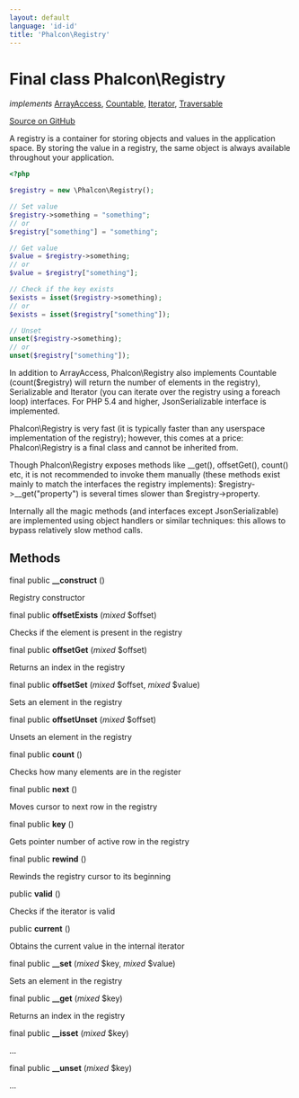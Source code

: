 ```yaml
---
layout: default
language: 'id-id'
title: 'Phalcon\Registry'
---
```

# Final class **Phalcon\Registry**

*implements* [ArrayAccess](https://php.net/manual/en/class.arrayaccess.php), [Countable](https://php.net/manual/en/class.countable.php), [Iterator](https://php.net/manual/en/class.iterator.php), [Traversable](https://php.net/manual/en/class.traversable.php)

<a href="https://github.com/phalcon/cphalcon/tree/v3.4.0/phalcon/registry.zep" class="btn btn-default btn-sm">Source on GitHub</a>

A registry is a container for storing objects and values in the application space.
By storing the value in a registry, the same object is always available throughout
your application.

```php
<?php

$registry = new \Phalcon\Registry();

// Set value
$registry->something = "something";
// or
$registry["something"] = "something";

// Get value
$value = $registry->something;
// or
$value = $registry["something"];

// Check if the key exists
$exists = isset($registry->something);
// or
$exists = isset($registry["something"]);

// Unset
unset($registry->something);
// or
unset($registry["something"]);

```

In addition to ArrayAccess, Phalcon\Registry also implements Countable
(count($registry) will return the number of elements in the registry),
Serializable and Iterator (you can iterate over the registry
using a foreach loop) interfaces. For PHP 5.4 and higher, JsonSerializable
interface is implemented.

Phalcon\Registry is very fast (it is typically faster than any userspace
implementation of the registry); however, this comes at a price:
Phalcon\Registry is a final class and cannot be inherited from.

Though Phalcon\Registry exposes methods like __get(), offsetGet(), count() etc,
it is not recommended to invoke them manually (these methods exist mainly to
match the interfaces the registry implements): $registry->__get("property")
is several times slower than $registry->property.

Internally all the magic methods (and interfaces except JsonSerializable)
are implemented using object handlers or similar techniques: this allows
to bypass relatively slow method calls.


## Methods
final public  **__construct** ()

Registry constructor



final public  **offsetExists** (*mixed* $offset)

Checks if the element is present in the registry



final public  **offsetGet** (*mixed* $offset)

Returns an index in the registry



final public  **offsetSet** (*mixed* $offset, *mixed* $value)

Sets an element in the registry



final public  **offsetUnset** (*mixed* $offset)

Unsets an element in the registry



final public  **count** ()

Checks how many elements are in the register



final public  **next** ()

Moves cursor to next row in the registry



final public  **key** ()

Gets pointer number of active row in the registry



final public  **rewind** ()

Rewinds the registry cursor to its beginning



public  **valid** ()

Checks if the iterator is valid



public  **current** ()

Obtains the current value in the internal iterator



final public  **__set** (*mixed* $key, *mixed* $value)

Sets an element in the registry



final public  **__get** (*mixed* $key)

Returns an index in the registry



final public  **__isset** (*mixed* $key)

...


final public  **__unset** (*mixed* $key)

...
